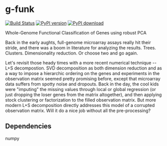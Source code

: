 g-funk
====
[![Build Status][travis-image]][travis-url] [![PyPI version][pypi-image]][pypi-url] [![PyPI download][download-image]][pypi-url]

Whole-Genome Functional Classification of Genes using robust PCA

Back in the early aughts, full-genome microarray assays really hit
their stride, and there was a boom in literature for analyzing the
results.  Trees. Clusters. Dimensionality reduction. Or choose two and
go again.

Let's revisit those heady times with a more recent numerical technique
-- L+S decompostion. SVD decomposition as both dimension reduction and
as a way to impose a hierarchic ordering on the genes and experiments
in the observation matrix seemed pretty promising before, except that
microarray data suffers from spotty noise and dropouts.  Back in the
day, the cool kids were "imputing" the missing values through local or
global regression (or just dropping the loser genes from the matrix
altogether), and then applying stock clustering or factorization to
the filled observation matrix. But more modern L+S decomposition
directly addresses this model of a corrupted observation matrix. Will
it do a nice job without all the pre-processing?

Dependencies
-------------
numpy

[travis-image]: https://travis-ci.org/welch/g-funk.svg?branch=master
[travis-url]: https://travis-ci.org/welch/g-funk
[pypi-image]: http://img.shields.io/pypi/v/g-funk.svg
[download-image]: http://img.shields.io/pypi/dm/g-funk.svg
[pypi-url]: https://pypi.python.org/pypi/g-funk
